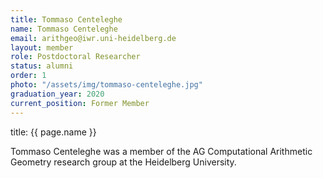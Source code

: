 ```yaml
---
title: Tommaso Centeleghe
name: Tommaso Centeleghe
email: arithgeo@iwr.uni-heidelberg.de
layout: member
role: Postdoctoral Researcher
status: alumni
order: 1
photo: "/assets/img/tommaso-centeleghe.jpg"
graduation_year: 2020
current_position: Former Member
---
```

title: {{ page.name }}

Tommaso Centeleghe was a member of the AG Computational Arithmetic Geometry research group at the Heidelberg University.